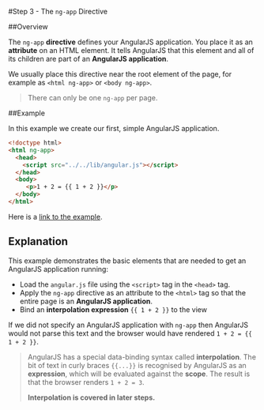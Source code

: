 #Step 3 - The `ng-app` Directive

##Overview

The `ng-app` **directive** defines your AngularJS application.  You place it as an **attribute** on
an HTML element.  It tells AngularJS that this element and all of its children are part of an
 **AngularJS application**.

We usually place this directive near the root element of the page, for example as `<html ng-app>` or
`<body ng-app>`.

>There can only be one `ng-app` per page.

##Example

In this example we create our first, simple AngularJS application.

```html
<!doctype html>
<html ng-app>
  <head>
    <script src="../../lib/angular.js"></script>
  </head>
  <body>
     <p>1 + 2 = {{ 1 + 2 }}</p>
  </body>
</html>
```
Here is a [link to the example](example-01).

## Explanation

This example demonstrates the basic elements that are needed to get an AngularJS application
running:

* Load the `angular.js` file using the `<script>` tag in the `<head>` tag.
* Apply the `ng-app` directive as an attribute to the `<html>` tag so that the entire page is an
  **AngularJS application**.
* Bind an **interpolation expression** `{{ 1 + 2 }}` to the view

If we did not specify an AngularJS application with `ng-app` then AngularJS would not parse this
text and the browser would have rendered `1 + 2 = {{ 1 + 2 }}`.

> AngularJS has a special data-binding syntax called **interpolation**. The bit of text in curly
> braces `{{...}}` is recognised by AngularJS as an **expression**, which will be evaluated against
> the **scope**. The result is that the browser renders `1 + 2 = 3`.
>
> **Interpolation is covered in later steps.**
